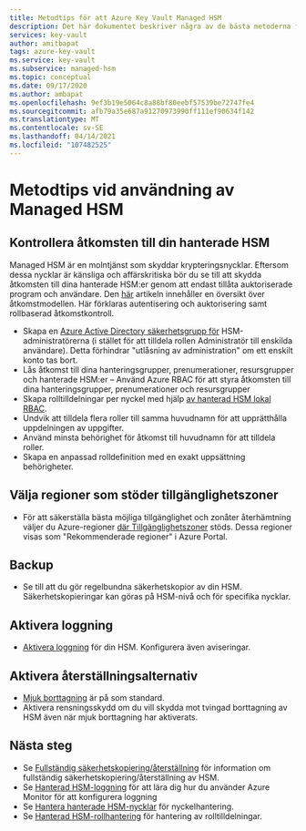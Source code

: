 ```yaml
---
title: Metodtips för att Azure Key Vault Managed HSM
description: Det här dokumentet beskriver några av de bästa metoderna för att använda Key Vault
services: key-vault
author: amitbapat
tags: azure-key-vault
ms.service: key-vault
ms.subservice: managed-hsm
ms.topic: conceptual
ms.date: 09/17/2020
ms.author: ambapat
ms.openlocfilehash: 9ef3b19e5064c8a88bf80eebf57539be72747fe4
ms.sourcegitcommit: afb79a35e687a91270973990ff111ef90634f142
ms.translationtype: MT
ms.contentlocale: sv-SE
ms.lasthandoff: 04/14/2021
ms.locfileid: "107482525"
---
```

# <a name="best-practices-when-using-managed-hsm"></a>Metodtips vid användning av Managed HSM

## <a name="control-access-to-your-managed-hsm"></a>Kontrollera åtkomsten till din hanterade HSM

Managed HSM är en molntjänst som skyddar krypteringsnycklar. Eftersom dessa nycklar är känsliga och affärskritiska bör du se till att skydda åtkomsten till dina hanterade HSM:er genom att endast tillåta auktoriserade program och användare. Den [här](access-control.md) artikeln innehåller en översikt över åtkomstmodellen. Här förklaras autentisering och auktorisering samt rollbaserad åtkomstkontroll.
- Skapa en [Azure Active Directory säkerhetsgrupp för](../../active-directory/fundamentals/active-directory-manage-groups.md) HSM-administratörerna (i stället för att tilldela rollen Administratör till enskilda användare). Detta förhindrar "utlåsning av administration" om ett enskilt konto tas bort.
- Lås åtkomst till dina hanteringsgrupper, prenumerationer, resursgrupper och hanterade HSM:er – Använd Azure RBAC för att styra åtkomsten till dina hanteringsgrupper, prenumerationer och resursgrupper
- Skapa rolltilldelningar per nyckel med hjälp [av hanterad HSM lokal RBAC](access-control.md#data-plane-and-managed-hsm-local-rbac).
- Undvik att tilldela flera roller till samma huvudnamn för att upprätthålla uppdelningen av uppgifter. 
- Använd minsta behörighet för åtkomst till huvudnamn för att tilldela roller.
- Skapa en anpassad rolldefinition med en exakt uppsättning behörigheter.

## <a name="choose-regions-that-support-availability-zones"></a>Välja regioner som stöder tillgänglighetszoner

- För att säkerställa bästa möjliga tillgänglighet och zonåter återhämtning väljer du Azure-regioner [där Tillgänglighetszoner](../../availability-zones/az-overview.md) stöds. Dessa regioner visas som "Rekommenderade regioner" i Azure Portal.

## <a name="backup"></a>Backup

- Se till att du gör regelbundna säkerhetskopior av din HSM. Säkerhetskopieringar kan göras på HSM-nivå och för specifika nycklar. 

## <a name="turn-on-logging"></a>Aktivera loggning

- [Aktivera loggning](logging.md) för din HSM. Konfigurera även aviseringar.

## <a name="turn-on-recovery-options"></a>Aktivera återställningsalternativ

- [Mjuk borttagning](../general/soft-delete-overview.md) är på som standard.
- Aktivera rensningsskydd om du vill skydda mot tvingad borttagning av HSM även när mjuk borttagning har aktiverats.

## <a name="next-steps"></a>Nästa steg

- Se [Fullständig säkerhetskopiering/återställning](backup-restore.md) för information om fullständig säkerhetskopiering/återställning av HSM.
- Se [Hanterad HSM-loggning](logging.md) för att lära dig hur du använder Azure Monitor för att konfigurera loggning
- Se [Hantera hanterade HSM-nycklar](key-management.md) för nyckelhantering.
- Se [Hanterad HSM-rollhantering](role-management.md) för hantering av rolltilldelningar.
